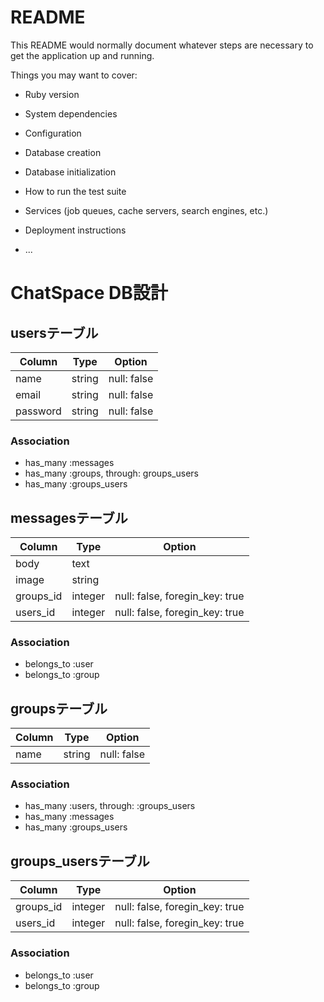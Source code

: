 # README

This README would normally document whatever steps are necessary to get the
application up and running.

Things you may want to cover:

* Ruby version

* System dependencies

* Configuration

* Database creation

* Database initialization

* How to run the test suite

* Services (job queues, cache servers, search engines, etc.)

* Deployment instructions

* ...

# ChatSpace DB設計
## usersテーブル
|Column|Type|Option|
|------|----|------|
|name|string|null: false|
|email|string|null: false|
|password|string|null: false|
### Association
- has_many :messages
- has_many :groups, through: groups_users
- has_many :groups_users

## messagesテーブル
|Column|Type|Option|
|------|----|------|
|body|text||
|image|string||
|groups_id|integer|null: false, foregin_key: true|
|users_id|integer|null: false, foregin_key: true|
### Association
- belongs_to :user
- belongs_to :group

## groupsテーブル
|Column|Type|Option|
|------|----|------|
|name|string|null: false|
### Association
- has_many :users, through: :groups_users
- has_many :messages
- has_many :groups_users

## groups_usersテーブル
|Column|Type|Option|
|------|----|------|
|groups_id|integer|null: false, foregin_key: true|
|users_id|integer|null: false, foregin_key: true|
### Association
- belongs_to :user
- belongs_to :group
